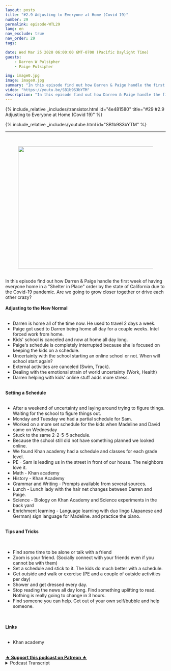 ```yaml
---
layout: posts
title: "#2.9 Adjusting to Everyone at Home (Covid 19)"
number: 29
permalink: episode-WTL29
lang: en
nav_exclude: true
nav_order: 29
tags:

date: Wed Mar 25 2020 06:00:00 GMT-0700 (Pacific Daylight Time)
guests:
    - Darren W Pulsipher
    - Paige Pulsipher

img: image0.jpg
image: image0.jpg
summary: "In this episode find out how Darren & Paige handle the first week of having everyone home in a Shelter in Place order by the state of California due to the Covid-19 pandemic. Are we going to grow closer together or drive each other crazy?"
video: "https://youtu.be/SB1b9S3bYTM"
description: "In this episode find out how Darren & Paige handle the first week of having everyone home in a Shelter in Place order by the state of California due to the Covid-19 pandemic. Are we going to grow closer together or drive each other crazy?"
---
```


<div>
{% include_relative _includes/transistor.html id="4e481580" title="#29 #2.9 Adjusting to Everyone at Home (Covid 19)" %}

{% include_relative _includes/youtube.html id="SB1b9S3bYTM" %}
</div>

---

<html><head></head><body><div><br><figure data-trix-attachment="{&quot;contentType&quot;:&quot;image&quot;,&quot;height&quot;:384,&quot;url&quot;:&quot;https://lh3.googleusercontent.com/-9CrIJVESNL4/XnrMdc7hQaI/AAAAAAAB7IY/Lu8FERrzhncUdklWSjFv8fqkvgmfj48UgCK8BGAsYHg/s512/2020-03-24.jpg&quot;,&quot;width&quot;:512}" data-trix-content-type="image" class="attachment attachment--preview"><img src="./image0.jpg" width="512" height="384"><figcaption class="attachment__caption"></figcaption></figure></div><div><br></div><div>In this episode find out how Darren &amp; Paige handle the first week of having everyone home in a "Shelter in Place" order by the state of California due to the Covid-19 pandemic. Are we going to grow closer together or drive each other crazy?</div><div><strong><br>Adjusting to the New Normal<br></strong><br></div><ul><li>Darren is home all of the time now. He used to travel 2 days a week.</li><li>Paige got used to Darren being home all day for a couple weeks. Intel forced work from home.</li><li>Kids' school is canceled and now at home all day long.</li><li>Paige's schedule is completely interrupted because she is focused on keeping the kids on a schedule.</li><li>Uncertainty with the school starting an online school or not. When will school start again?</li><li>External activities are canceled (Swim, Track).</li><li>Dealing with the emotional strain of world uncertainty (Work, Health)</li><li>Darren helping with kids' online stuff adds more stress.</li></ul><div><strong><br>Setting a Schedule<br></strong><br></div><ul><li>After a weekend of uncertainty and laying around trying to figure things. Waiting for the school to figure things out.&nbsp;</li><li>Monday and Tuesday we had a partial schedule for Sam.</li><li>Worked on a more set schedule for the kids when Madeline and David came on Wednesday&nbsp;</li><li>Stuck to the same 2-2-5-5 schedule.</li><li>Because the school still did not have something planned we looked online.</li><li>We found Khan academy had a schedule and classes for each grade level.</li><li>PE - Sam is leading us in the street in front of our house. The neighbors love it.</li><li>Math - Khan academy</li><li>History - Khan Academy</li><li>Grammar and Writing - Prompts available from several sources.</li><li>Lunch - Lunch lady with the hair net changes between Darren and Paige.&nbsp;</li><li>Science - Biology on Khan Academy and Science experiments in the back yard</li><li>Enrichment learning - Language learning with duo lingo (Japanese and German) sign language for Madeline. and practice the piano.</li></ul><div><strong><br>Tips and Tricks<br></strong><br></div><div><br></div><ul><li>Find some time to be alone or talk with a friend</li><li>Zoom is your friend. (Socially connect with your friends even if you cannot be with them)</li><li>Set a schedule and stick to it. The kids do much better with a schedule.</li><li>Get outside and walk or exercise (PE and a couple of outside activities per day)</li><li>Shower and get dressed every day.&nbsp;</li><li>Stop reading the news all day long. Find something uplifting to read. Nothing is really going to change in 3 hours.</li><li>Find someone you can help. Get out of your own self/bubble and help someone.&nbsp;</li></ul><div><br></div><div><strong><br>Links<br></strong><br></div><ul><li>Khan academy</li></ul><div><br></div>
<strong>
  <a href="https://www.patreon.com/wheresthelemonade" target="_donate" rel="payment" title="★ Support this podcast on Patreon ★">★ Support this podcast on Patreon ★</a>
</strong></body></html>

<details>
<summary> Podcast Transcript </summary>

<p></p>

</details>
